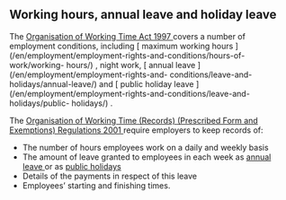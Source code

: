 ##  Working hours, annual leave and holiday leave

The [ Organisation of Working Time Act 1997
](http://www.irishstatutebook.ie/1997/en/act/pub/0020/index.html) covers a
number of employment conditions, including [ maximum working hours
](/en/employment/employment-rights-and-conditions/hours-of-work/working-
hours/) , night work, [ annual leave ](/en/employment/employment-rights-and-
conditions/leave-and-holidays/annual-leave/) and [ public holiday leave
](/en/employment/employment-rights-and-conditions/leave-and-holidays/public-
holidays/) .

The [ Organisation of Working Time (Records) (Prescribed Form and Exemptions)
Regulations 2001 ](http://www.irishstatutebook.ie/2001/en/si/0473.html)
require employers to keep records of:

  * The number of hours employees work on a daily and weekly basis 
  * The amount of leave granted to employees in each week as [ annual leave ](/en/employment/employment-rights-and-conditions/leave-and-holidays/annual-leave/) or as [ public holidays ](/en/employment/employment-rights-and-conditions/leave-and-holidays/public-holidays/)
  * Details of the payments in respect of this leave 
  * Employees’ starting and finishing times. 
